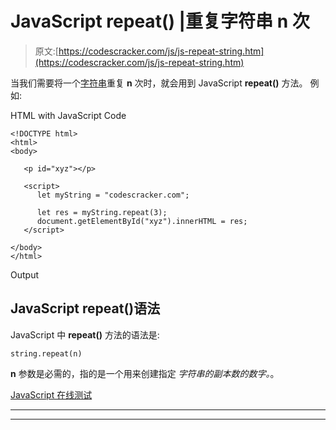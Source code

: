 # JavaScript repeat() |重复字符串 n 次

> 原文:[https://codescracker.com/js/js-repeat-string.htm](https://codescracker.com/js/js-repeat-string.htm)

当我们需要将一个[字符串](/js/js-strings.htm)重复 **n** 次时，就会用到 JavaScript **repeat()** 方法。 例如:

HTML with JavaScript Code

```
<!DOCTYPE html>
<html>
<body>

   <p id="xyz"></p>

   <script>
      let myString = "codescracker.com";

      let res = myString.repeat(3);
      document.getElementById("xyz").innerHTML = res;
   </script>

</body>
</html>
```

Output

## JavaScript repeat()语法

JavaScript 中 **repeat()** 方法的语法是:

```
string.repeat(n)
```

**n** 参数是必需的，指的是一个用来创建指定 *字符串的副本数的数字。*。

[JavaScript 在线测试](/exam/showtest.php?subid=6)

* * *

* * *